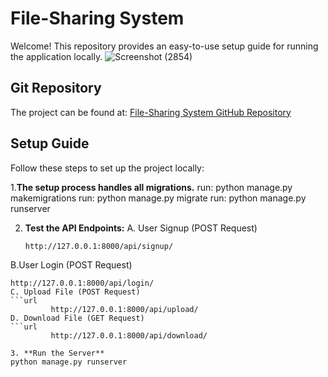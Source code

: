 # File-Sharing System

Welcome! This repository provides an easy-to-use setup guide for running the application locally.
![Screenshot (2854)](https://github.com/user-attachments/assets/5a0ecb78-49b9-400a-b4d9-1f00da6eaf78)

## Git Repository

The project can be found at: [File-Sharing System GitHub Repository](https://github.com/AnmolKhari/File-Sharing-System)

## Setup Guide

Follow these steps to set up the project locally:

1.**The setup process handles all migrations.**
run: python manage.py makemigrations
run: python manage.py migrate
run: python manage.py runserver

2. **Test the API Endpoints:**
   A. User Signup (POST Request)
   ```url
   http://127.0.0.1:8000/api/signup/
 B.User Login (POST Request)
   ```url
   http://127.0.0.1:8000/api/login/
C. Upload File (POST Request)
   ```url
            http://127.0.0.1:8000/api/upload/
  D. Download File (GET Request)
   ```url
            http://127.0.0.1:8000/api/download/

3. **Run the Server**
   python manage.py runserver
